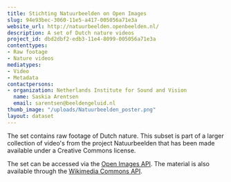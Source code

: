 ```yaml
---
title: Stichting Natuurbeelden on Open Images
slug: 94e93bec-3060-11e5-a417-005056a71e3a
website_url: http://natuurbeelden.openbeelden.nl/
description: A set of Dutch nature videos
project_id: dbd2dbf2-edb3-11e4-8099-005056a71e3a
contenttypes:
- Raw footage
- Nature videos
mediatypes:
- Video
- Metadata
contactpersons:
- organization: Netherlands Institute for Sound and Vision
  name: Saskia Arentsen
  email: sarentsen@beeldengeluid.nl
thumb_image: "/uploads/Natuurbeelden_poster.png"
layout: dataset
---
```


The set contains raw footage of Dutch nature. This subset is part of a larger collection of video's from the project Natuurbeelden that has been made available under a Creative Commons license.

The set can be accessed via the [Open Images API](http://www.openbeelden.nl/api/). The material is also available through the [Wikimedia Commons API](https://tools.wmflabs.org/magnus-toolserver/commonsapi.php).
